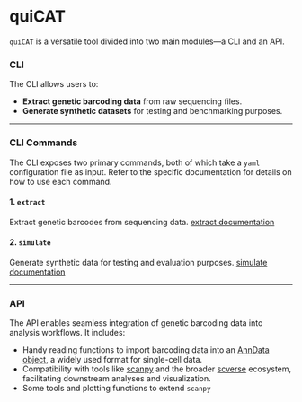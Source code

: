 # quiCAT

`quiCAT` is a versatile tool divided into two main modules—a CLI and an API.

### **CLI**

The CLI allows users to:

- **Extract genetic barcoding data** from raw sequencing files.
- **Generate synthetic datasets** for testing and benchmarking purposes.

---

### CLI Commands

The CLI exposes two primary commands, both of which take a `yaml` configuration file as input. Refer to the specific documentation for details on how to use each command.

#### **1. `extract`**

Extract genetic barcodes from sequencing data. [extract documentation](extract.md)

#### **2. `simulate`**

Generate synthetic data for testing and evaluation purposes. [simulate documentation](simulate.md)

---

### **API**

The API enables seamless integration of genetic barcoding data into analysis workflows. It includes:

- Handy reading functions to import barcoding data into an [AnnData object](https://anndata.readthedocs.io/en/stable/), a widely used format for single-cell data.
- Compatibility with tools like [scanpy](https://scanpy.readthedocs.io/en/stable/) and the broader [scverse](https://scverse.org) ecosystem, facilitating downstream analyses and visualization.
- Some tools and plotting functions to extend `scanpy`
